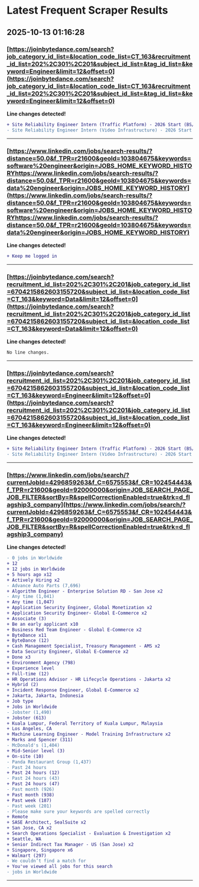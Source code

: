 # Latest Frequent Scraper Results

## 2025-10-13 01:16:28

### [https://joinbytedance.com/search?job_category_id_list=&location_code_list=CT_163&recruitment_id_list=202%2C301%2C201&subject_id_list=&tag_id_list=&keyword=Engineer&limit=12&offset=0](https://joinbytedance.com/search?job_category_id_list=&location_code_list=CT_163&recruitment_id_list=202%2C301%2C201&subject_id_list=&tag_id_list=&keyword=Engineer&limit=12&offset=0)

**Line changes detected!**

```diff
+ Site Reliability Engineer Intern (Traffic Platform) - 2026 Start (BS/MS)
- Site Reliability Engineer Intern (Video Infrastructure) - 2026 Start (BS/MS)
```

---
### [https://www.linkedin.com/jobs/search-results/?distance=50.0&f_TPR=r21600&geoId=103804675&keywords=software%20engineer&origin=JOBS_HOME_KEYWORD_HISTORYhttps://www.linkedin.com/jobs/search-results/?distance=50.0&f_TPR=r21600&geoId=103804675&keywords=data%20engineer&origin=JOBS_HOME_KEYWORD_HISTORY](https://www.linkedin.com/jobs/search-results/?distance=50.0&f_TPR=r21600&geoId=103804675&keywords=software%20engineer&origin=JOBS_HOME_KEYWORD_HISTORYhttps://www.linkedin.com/jobs/search-results/?distance=50.0&f_TPR=r21600&geoId=103804675&keywords=data%20engineer&origin=JOBS_HOME_KEYWORD_HISTORY)

**Line changes detected!**

```diff
+ Keep me logged in
```

---
### [https://joinbytedance.com/search?recruitment_id_list=202%2C301%2C201&job_category_id_list=6704215862603155720&subject_id_list=&location_code_list=CT_163&keyword=Data&limit=12&offset=0](https://joinbytedance.com/search?recruitment_id_list=202%2C301%2C201&job_category_id_list=6704215862603155720&subject_id_list=&location_code_list=CT_163&keyword=Data&limit=12&offset=0)

**Line changes detected!**

```diff
No line changes.
```

---
### [https://joinbytedance.com/search?recruitment_id_list=202%2C301%2C201&job_category_id_list=6704215862603155720&subject_id_list=&location_code_list=CT_163&keyword=Engineer&limit=12&offset=0](https://joinbytedance.com/search?recruitment_id_list=202%2C301%2C201&job_category_id_list=6704215862603155720&subject_id_list=&location_code_list=CT_163&keyword=Engineer&limit=12&offset=0)

**Line changes detected!**

```diff
+ Site Reliability Engineer Intern (Traffic Platform) - 2026 Start (BS/MS)
- Site Reliability Engineer Intern (Video Infrastructure) - 2026 Start (BS/MS)
```

---
### [https://www.linkedin.com/jobs/search/?currentJobId=4296859263&f_C=6575553&f_CR=102454443&f_TPR=r21600&geoId=92000000&origin=JOB_SEARCH_PAGE_JOB_FILTER&sortBy=R&spellCorrectionEnabled=true&trk=d_flagship3_company](https://www.linkedin.com/jobs/search/?currentJobId=4296859263&f_C=6575553&f_CR=102454443&f_TPR=r21600&geoId=92000000&origin=JOB_SEARCH_PAGE_JOB_FILTER&sortBy=R&spellCorrectionEnabled=true&trk=d_flagship3_company)

**Line changes detected!**

```diff
- 0 jobs in Worldwide
+ 12
+ 12 jobs in Worldwide
+ 5 hours ago x12
+ Actively Hiring x2
- Advance Auto Parts (7,696)
+ Algorithm Engineer - Enterprise Solution RD - San Jose x2
- Any time (1,041)
+ Any time (1,047)
+ Application Security Engineer, Global Monetization x2
+ Application Security Engineer- Global E-Commerce x2
+ Associate (3)
+ Be an early applicant x10
+ Business Red Team Engineer - Global E-Commerce x2
+ ByteDance x11
+ ByteDance (12)
+ Cash Management Specialist, Treasury Management - AMS x2
+ Data Security Engineer, Global E-Commerce x2
+ Done x3
+ Environment Agency (798)
+ Experience level
+ Full-time (12)
+ HR Operations Advisor - HR Lifecycle Operations - Jakarta x2
+ Hybrid (2)
+ Incident Response Engineer, Global E-Commerce x2
+ Jakarta, Jakarta, Indonesia
+ Job type
+ Jobs in Worldwide
- Jobster (1,490)
+ Jobster (613)
+ Kuala Lumpur, Federal Territory of Kuala Lumpur, Malaysia
+ Los Angeles, CA
+ Machine Learning Engineer - Model Training Infrastructure x2
+ Marks and Spencer (311)
- McDonald's (1,404)
+ Mid-Senior level (3)
+ On-site (10)
- Panda Restaurant Group (1,437)
- Past 24 hours
+ Past 24 hours (12)
- Past 24 hours (43)
+ Past 24 hours (47)
- Past month (926)
+ Past month (938)
+ Past week (187)
- Past week (201)
- Please make sure your keywords are spelled correctly
+ Remote
+ SASE Architect, SealSuite x2
+ San Jose, CA x2
+ Search Operations Specialist - Evaluation & Investigation x2
+ Seattle, WA
+ Senior Indirect Tax Manager - US (San Jose) x2
+ Singapore, Singapore x6
+ Walmart (297)
- We couldn’t find a match for
+ You've viewed all jobs for this search
- jobs in Worldwide
```

---

